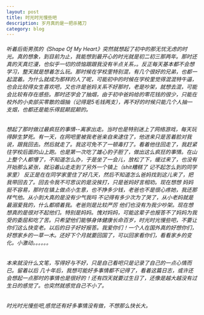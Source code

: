 ```yaml
---
layout: post
title: 时光时光慢些吧
description: 岁月真的是一把杀猪刀
category: blog
---
```


###### 听着后街男孩的《Shape Of My Heart》突然就想起了初中的那无忧无虑的时光。真的想象，到目前为止，我能想到最开心的时光就是初二初三那两年。那时还真的天真烂漫，也似乎一切的烦恼跟跟我没有半点关系，。反正每天基本都不会想学习，整天就是想着怎么玩。那时候在学校里特别混，有几个很好的兄弟，也都一起混着。为什么就成为那样的人了呢，可能初中的时候在学校里觉得混混特牛逼，也会比较得女生喜欢吧，又也许是爸妈关系不好那时，老是吵架，就想去混，可能会比较有存在感些。那时还学会了抽烟，由于初中爸妈给的零花钱的很少，只能在校外的小卖部买零散的烟抽（记得是5毛钱两支），再不好的时候只能几个人抽一支烟，也都还是能乐得屁颠屁颠的。

###### 想起了那时做过最疯狂的事情--离家出走。当时也是特别迷上了网络游戏，每天玩得醉生梦死。有一天，在网吧里被我老爸亲自来逮住了，他进来只是苦着脸对我说，跟我回去。然后就走了。我这可免不了一顿毒打了。看着他往回走了，我赶紧往学校后面的山上跑。也是第一次吃了雄心豹子胆了，做出这么疯狂的事情。在山上整个人都懵了，不知道怎么办，于是坐了一会儿，放松了下，缓过来了，也没有开始那么紧张，就沿着山走走到了另外一个镇上（shit糟糕了 记不起怎么到的同学家里） 反正是在在同学家里住了好几天，然后不知道怎么爸妈找到这儿来了，把我带回去了。回去令我不可思议的是没挨打，只是爸妈好言相劝。现在想想 妈妈挺不容易，那时在镇上做点小生意，也不挣多少钱，老爸也不是很心疼她，我还那样气他。从小到大真的是没有少气我吗  不记得有多少次为了哭了，从小老妈就是最溺爱我的，什么都顺着我。老爸则是比较严厉  他们也没有为我少吵架。现在想想真的是很对不起他们。特别是妈妈。愧对妈妈，可能这辈子也报答不了妈妈为我受的委屈和吃了苦。只希望他们能够身体健康长命百岁，时光时光慢些吧，不要让你们这么快变老。以后的日子好好报答。我爱你们！一个人在国外真的好想你们，好想家乡的一草一木。还好下个月就要回国了，可以回家看你们，看看家乡的变化。小激动。。。。。。
###### 本来就没什么文笔，写得好与不好，只是自己看吧只是记录了自己的一点心情而已。留着以后  几十年后，我想可能好多事情都不记得了，看着这篇日志，或许还会想起一点那时的事情也是很好的！还有四天就要过生日了，还像是越大越没有过生日的感觉了。也突然就感觉自己不小了。
###### 时光时光慢些吧,感觉还有好多事情没有做，不想那么快长大。